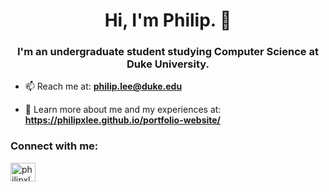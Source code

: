 <h1 align="center">Hi, I'm Philip. 👋 </h1>
<h3 align="center">I'm an undergraduate student studying Computer Science at Duke University.</h3>

- 📫 Reach me at: **philip.lee@duke.edu**

- 📄 Learn more about me and my experiences at: **https://philipxlee.github.io/portfolio-website/**

<h3 align="left">Connect with me:</h3>
<p align="left">
<a href="https://www.linkedin.com/in/philipxlee/" target="blank"><img align="center" src="https://raw.githubusercontent.com/rahuldkjain/github-profile-readme-generator/master/src/images/icons/Social/linked-in-alt.svg" alt="philipxlee" height="30" width="40" /></a>
</p>
